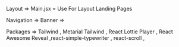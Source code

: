 Layout => Main.jsx = Use For Layout Landing Pages

Navigation => 
Banner =>

Packages => Tailwind , Metarial Tailwind , React Lottie Player , React Awesome Reveal ,react-simple-typewriter , react-scroll , 
